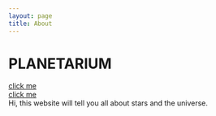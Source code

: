 ```yaml
---
layout: page
title: About
---
```


# PLANETARIUM
<a href="/contact/" class="btn btn-primary">click me</a>
<br/>
<a href="/contact/" class="btn btn-primary">click me</a>
<br/>
Hi, this website will tell you all about stars and the universe.
